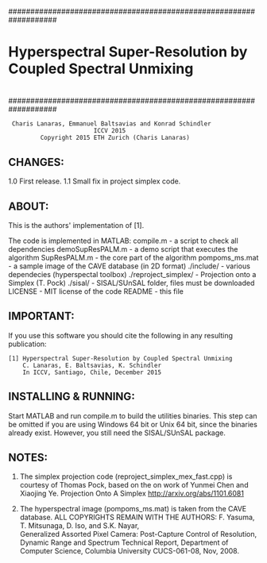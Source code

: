 
###################################################################
#                                                                 #
#  Hyperspectral Super-Resolution by Coupled Spectral Unmixing    #
#                                                                 #
#                                                                 #
###################################################################

     Charis Lanaras, Emmanuel Baltsavias and Konrad Schindler     
                            ICCV 2015                              
             Copyright 2015 ETH Zurich (Charis Lanaras)


CHANGES:
------
1.0 First release.
1.1 Small fix in project simplex code.


ABOUT:
------
This is the authors' implementation of [1].

The code is implemented in MATLAB:
  compile.m                 - a script to check all dependencies
  demoSupResPALM.m          - a demo script that executes the algorithm
  SupResPALM.m              - the core part of the algorithm
  pompoms_ms.mat            - a sample image of the CAVE database (in 2D format)
  ./include/                - various dependecies (hyperspectal toolbox)
  ./reproject_simplex/      - Projection onto a Simplex (T. Pock)
  ./sisal/                  - SISAL/SUnSAL folder, files must be downloaded
  LICENSE                   - MIT license of the code
  README                    - this file



IMPORTANT:
----------
If you use this software you should cite the following in any resulting
publication:

    [1] Hyperspectral Super-Resolution by Coupled Spectral Unmixing
        C. Lanaras, E. Baltsavias, K. Schindler
        In ICCV, Santiago, Chile, December 2015



INSTALLING & RUNNING:
---------------------
Start MATLAB and run compile.m to build the utilities binaries.
This step can be omitted if you are using Windows 64 bit or Unix 64 bit,
since the binaries already exist.
However, you still need the SISAL/SUnSAL package.
	


NOTES:
------
1.  The simplex projection code (reproject_simplex_mex_fast.cpp) is courtesy
    of Thomas Pock, based on the on work of Yunmei Chen and Xiaojing Ye.
    Projection Onto A Simplex
    http://arxiv.org/abs/1101.6081

2.  The hyperspectral image (pompoms_ms.mat) is taken from the CAVE database.
    ALL COPYRIGHTS REMAIN WITH THE AUTHORS:
    F. Yasuma, T. Mitsunaga, D. Iso, and S.K. Nayar,    
    Generalized Assorted Pixel Camera: Post-Capture Control of Resolution, 
    Dynamic Range and Spectrum
    Technical Report, Department of Computer Science,
    Columbia University CUCS-061-08, Nov, 2008.

